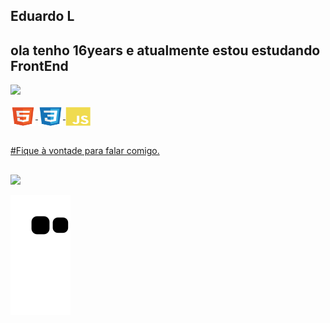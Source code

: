 ## Eduardo L
## ola tenho 16years e atualmente estou estudando FrontEnd 
 <div>
  <a href="https://github.com/edu6282">
  <img height="180em" src="https://github-readme-stats.vercel.app/api?username=edu6282&show_icons=true&theme=radical&include_all_commits=true&count_private=true"/>

</div>
<section style="display: inline_block"><br>
  <img align="center" alt="HTML" height="30" width="40" src="https://raw.githubusercontent.com/devicons/devicon/master/icons/html5/html5-original.svg">
  <img align="center" alt="CSS" height="30" width="40" src="https://raw.githubusercontent.com/devicons/devicon/master/icons/css3/css3-original.svg">
  <img align="center" alt=”Js” height="30" width="40" src="https://raw.githubusercontent.com/devicons/devicon/master/icons/javascript/javascript-plain.svg">
</section>
 
 <br>
 
  #Fique à vontade para falar comigo.  
  
  ##
 
<div> 
<a href="https://discord.gg/wbbdqK5aqq" target="_blank"><img src="https://img.shields.io/badge/Discord-7289DA?style=for-the-badge&logo=discord&logoColor=white" target="_blank">
 
![Snake animation](https://github.com/rafaballerini/rafaballerini/blob/output/github-contribution-grid-snake.svg)
</div>

